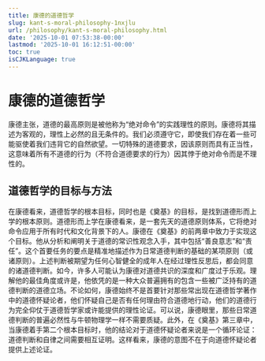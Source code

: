 ```yaml
---
title: 康德的道德哲学
slug: kant-s-moral-philosophy-1nxjlu
url: /philosophy/kant-s-moral-philosophy.html
date: '2025-10-01 07:53:38-00:00'
lastmod: '2025-10-01 16:12:51-00:00'
toc: true
isCJKLanguage: true
---
```


# 康德的道德哲学

康德主张，道德的最高原则是被他称为“绝对命令”的实践理性的原则。康德将其描述为客观的，理性上必然的且无条件的。我们必须遵守它，即使我们存在着一些可能驱使着我们违背它的自然欲望。一切特殊的道德要求，因该原则而具有正当性，这意味着所有不道德的行为（不符合道德要求的行为）因其悖于绝对命令而是不理性的。

## 道德哲学的目标与方法

在康德看来，道德哲学的根本目标，同时也是《奠基》的目标，是找到道德形而上学的根本原则。道德形而上学在康德看来，是一套先天的道德原则体系，它将绝对命令应用于所有时代和文化背景下的人。康德在《奠基》的前两章中致力于实现这个目标。他从分析和阐明关于道德的常识性观念入手，其中包括“善良意志”和“责任”。这个首要任务的要点是精准地描述作为日常道德判断的基础的某项原则（或诸原则）。上述判断被期望为任何心智健全的成年人在经过理性反思后，都会同意的诸道德判断。如今，许多人可能认为康德对道德共识的深度和广度过于乐观。理解他的最佳角度或许是，他依凭的是一种大众普遍拥有的包含一些被广泛持有的道德判断的道德立场。不论如何，康德始终不是首要针对那些常出现在道德哲学著作中的道德怀疑论者，他们怀疑自己是否有任何理由符合道德地行动，他们的道德行为完全仰仗于道德哲学家或许能提供的理性论证。可以说，康德眼里，那些日常道德判断的普遍必然性与牛顿物理学一样不需要质疑。此外，在《奠基》第三章中，当康德着手第二个根本目标时，他的结论对于道德怀疑论者来说是一个循环论证：道德判断和自律之间需要相互证明。这样看来，康德的意图不在于向道德怀疑论者提供上述论证。

‍
